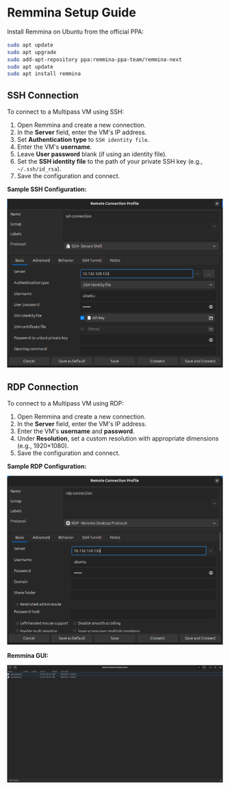 # Remmina Setup Guide

Install Remmina on Ubuntu from the official PPA:

```bash
sudo apt update
sudo apt upgrade
sudo add-apt-repository ppa:remmina-ppa-team/remmina-next
sudo apt update
sudo apt install remmina
```

## SSH Connection

To connect to a Multipass VM using SSH:

1. Open Remmina and create a new connection.
2. In the **Server** field, enter the VM's IP address.
3. Set **Authentication type** to `SSH identity file`.
4. Enter the VM's **username**.
5. Leave **User password** blank (if using an identity file).
6. Set the **SSH identity file** to the path of your private SSH key (e.g., `~/.ssh/id_rsa`).
7. Save the configuration and connect.

**Sample SSH Configuration:**

![SSH Config](./img/ssh-config.png)

## RDP Connection

To connect to a Multipass VM using RDP:

1. Open Remmina and create a new connection.
2. In the **Server** field, enter the VM's IP address.
3. Enter the VM's **username** and **password**.
4. Under **Resolution**, set a custom resolution with appropriate dimensions (e.g., 1920×1080).
5. Save the configuration and connect.

**Sample RDP Configuration:**

![RDP Config](./img/rdp-config.png)

**Remmina GUI:**

![remmina final GUI](./img/remmina-gui.png)
